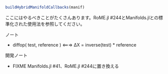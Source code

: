 ```julia
buildHybridManifoldCallbacks(manif)

```

ここにはやるべきことがたくさんあります。RoME.jl #244とManifolds.jlとの標準化された使用法を参照してください。

ノート

  * diffop( test, reference )   <===>   ΔX = inverse(test) * reference

開発ノート

  * FIXME Manifolds.jl #41、RoME.jl #244に置き換える
